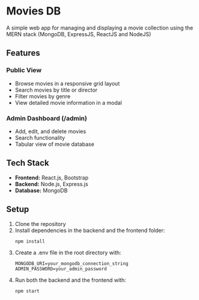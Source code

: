 # Movies DB

A simple web app for managing and displaying a movie collection using the MERN stack (MongoDB, ExpressJS, ReactJS and NodeJS)

## Features

### Public View
- Browse movies in a responsive grid layout
- Search movies by title or director
- Filter movies by genre
- View detailed movie information in a modal

### Admin Dashboard (/admin)
- Add, edit, and delete movies
- Search functionality
- Tabular view of movie database

## Tech Stack

- **Frontend:** React.js, Bootstrap
- **Backend:** Node.js, Express.js
- **Database:** MongoDB

## Setup

1. Clone the repository
2. Install dependencies in the backend and the frontend folder:
   ```bash
   npm install
   ```
3. Create a .env file in the root directory with:
   ```
   MONGODB_URI=your_mongodb_connection_string
   ADMIN_PASSWORD=your_admin_password
   ```
4. Run both the backend and the frontend with:
   ```bash
   npm start
   ```
